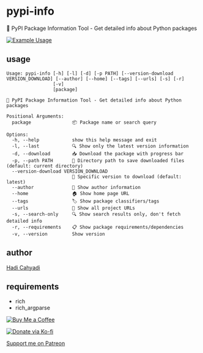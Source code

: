 # pypi-info

🐍 PyPI Package Information Tool - Get detailed info about Python packages


[![Example Usage](https://github.com/cumulus13/pipinfo/raw/refs/heads/master/example_usage.gif)](https://github.com/cumulus13/pipinfo/raw/refs/heads/master/example_usage.gif)


## usage
```bash:
Usage: pypi-info [-h] [-l] [-d] [-p PATH] [--version-download VERSION_DOWNLOAD] [--author] [--home] [--tags] [--urls] [-s] [-r]
                 [-v]
                 [package]

🐍 PyPI Package Information Tool - Get detailed info about Python packages

Positional Arguments:
  package               📦 Package name or search query

Options:
  -h, --help            show this help message and exit
  -l, --last            🔍 Show only the latest version information
  -d, --download        📥 Download the package with progress bar
  -p, --path PATH       📁 Directory path to save downloaded files (default: current directory)
  --version-download VERSION_DOWNLOAD
                        🔢 Specific version to download (default: latest)
  --author              👤 Show author information
  --home                🏠 Show home page URL
  --tags                🏷️ Show package classifiers/tags
  --urls                🔗 Show all project URLs
  -s, --search-only     🔍 Show search results only, don't fetch detailed info
  -r, --requirements    📋 Show package requirements/dependencies
  -v, --version         Show version
```

## author
[Hadi Cahyadi](mailto:cumulus13@gmail.com)

## requirements
- rich
- rich_argparse

[![Buy Me a Coffee](https://www.buymeacoffee.com/assets/img/custom_images/orange_img.png)](https://www.buymeacoffee.com/cumulus13)

[![Donate via Ko-fi](https://ko-fi.com/img/githubbutton_sm.svg)](https://ko-fi.com/cumulus13)

[Support me on Patreon](https://www.patreon.com/cumulus13)